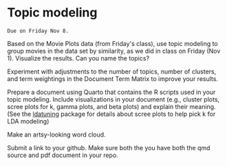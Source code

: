 # Topic modeling
    
    Due on Friday Nov 8.

Based on the Movie Plots data (from Friday's class), use topic modeling to group movies in the data set by similarity, as we did in class on Friday (Nov 1). Visualize the results. Can you name the topics?

Experiment with adjustments to the number of topics, number of clusters, and term weightings in the Document Term Matrix to improve your results.

Prepare a document using Quarto that contains the R scripts used in your topic modeling. Include visualizations in your document (e.g., cluster plots, scree plots for k, gamma plots, and beta plots) and explain their meaning. (See the [ldatuning](https://cran.r-project.org/web/packages/ldatuning/index.html) package for details about scree plots to help pick k for LDA modeling)

Make an artsy-looking word cloud.

Submit a link to your github.  Make sure both the you have both the qmd source and pdf document in your repo.